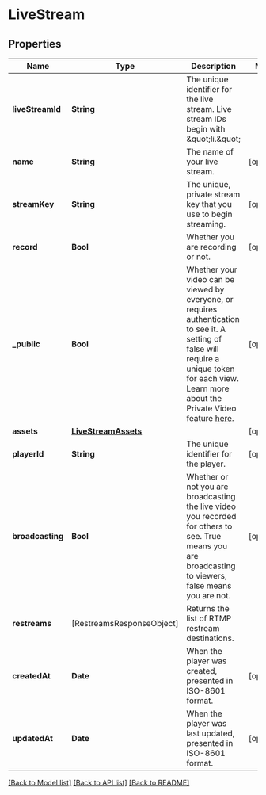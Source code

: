 # LiveStream

## Properties
Name | Type | Description | Notes
------------ | ------------- | ------------- | -------------
**liveStreamId** | **String** | The unique identifier for the live stream. Live stream IDs begin with \&quot;li.\&quot; | 
**name** | **String** | The name of your live stream. | [optional] 
**streamKey** | **String** | The unique, private stream key that you use to begin streaming. | [optional] 
**record** | **Bool** | Whether you are recording or not. | [optional] 
**_public** | **Bool** | Whether your video can be viewed by everyone, or requires authentication to see it. A setting of false will require a unique token for each view. Learn more about the Private Video feature [here](https://docs.api.video/docs/private-videos). | [optional] 
**assets** | [**LiveStreamAssets**](LiveStreamAssets.md) |  | [optional] 
**playerId** | **String** | The unique identifier for the player. | [optional] 
**broadcasting** | **Bool** | Whether or not you are broadcasting the live video you recorded for others to see. True means you are broadcasting to viewers, false means you are not. | [optional] 
**restreams** | [RestreamsResponseObject] | Returns the list of RTMP restream destinations. | 
**createdAt** | **Date** | When the player was created, presented in ISO-8601 format. | [optional] 
**updatedAt** | **Date** | When the player was last updated, presented in ISO-8601 format. | [optional] 

[[Back to Model list]](../README.md#documentation-for-models) [[Back to API list]](../README.md#documentation-for-api-endpoints) [[Back to README]](../README.md)


